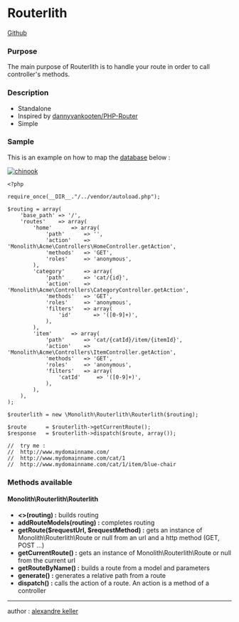 Routerlith
========================

[Github](https://github.com/merry-goblin/routerlith)

### Purpose

The main purpose of Routerlith is to handle your route in order to call controller's methods.

### Description

- Standalone
- Inspired by [dannyvankooten/PHP-Router](https://github.com/dannyvankooten/PHP-Router)
- Simple

### Sample

This is an example on how to map the [database](http://www.sqlitetutorial.net/sqlite-sample-database/) below :

[![chinook](config/sqlite-sample-database-color.jpg)](http://www.sqlitetutorial.net/sqlite-sample-database/)

```
<?php

require_once(__DIR__."/../vendor/autoload.php");

$routing = array(
	'base_path' => '/',
	'routes'    => array(
		'home'      => array(
			'path'      => '',
			'action'    => 'Monolith\Acme\Controllers\HomeController.getAction',
			'methods'   => 'GET',
			'roles'     => 'anonymous',
		),
		'category'      => array(
			'path'      => 'cat/{id}',
			'action'    => 'Monolith\Acme\Controllers\CategoryController.getAction',
			'methods'   => 'GET',
			'roles'     => 'anonymous',
			'filters'   => array(
				'id'       => '([0-9]+)',
			),
		),
		'item'      => array(
			'path'      => 'cat/{catId}/item/{itemId}',
			'action'    => 'Monolith\Acme\Controllers\ItemController.getAction',
			'methods'   => 'GET',
			'roles'     => 'anonymous',
			'filters'   => array(
				'catId'     => '([0-9]+)',
			),
		),
	),
);

$routerlith = new \Monolith\Routerlith\Routerlith($routing);

$route      = $routerlith->getCurrentRoute();
$response   = $routerlith->dispatch($route, array());

//	try me :
//	http://www.mydomainname.com/
//	http://www.mydomainname.com/cat/1
//	http://www.mydomainname.com/cat/1/item/blue-chair

```

### Methods available

#### Monolith\Routerlith\Routerlith

- **<<constructor>>(routing) :**                    builds routing
- **addRouteModels(routing) :**                     completes routing
- **getRoute($requestUrl, $requestMethod) :**       gets an instance of Monolith\Routerlith\Route or null from an url and a http method (GET, POST ...)
- **getCurrentRoute() :**                           gets an instance of Monolith\Routerlith\Route or null from the current url
- **getRouteByName() :**                            builds a route from a model and parameters
- **generate() :**                                  generates a relative path from a route
- **dispatch() :**                                  calls the action of a route. An action is a method of a controller

--------------------------

author : [alexandre keller](https://github.com/merry-goblin)

